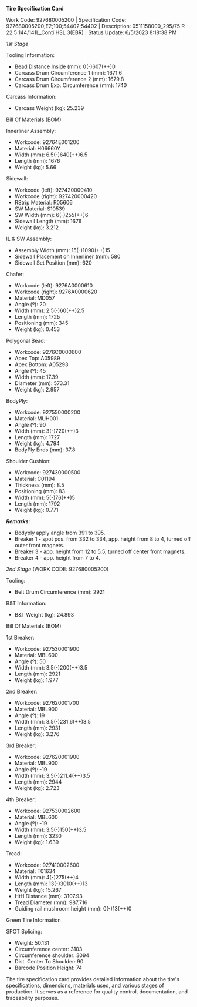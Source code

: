 **Tire Specification Card**

Work Code: 927680005200 | Specification Code: 927680005200;E2;100;54402;54402 | Description: 0511158000_295/75 R 22.5 144/141L_Conti HSL 3(EBR) | Status Update: 6/5/2023 8:18:38 PM

*1st Stage*

Tooling Information:
- Bead Distance Inside (mm): 0(-)607(++)0
- Carcass Drum Circumference 1 (mm): 1671.6
- Carcass Drum Circumference 2 (mm): 1679.8
- Carcass Drum Exp. Circumference (mm): 1740

Carcass Information:
- Carcass Weight (kg): 25.239

Bill Of Materials (BOM)

Innerliner Assembly:
- Workcode: 92764E001200
- Material: H06660Y
- Width (mm): 6.5(-)640(++)6.5
- Length (mm): 1676
- Weight (kg): 5.66

Sidewall:
- Workcode (left): 927420000410
- Workcode (right): 927420000420
- RStrip Material: R05606
- SW Material: S10539
- SW Width (mm): 6(-)255(++)6
- Sidewall Length (mm): 1676
- Weight (kg): 3.212

IL & SW Assembly:
- Assembly Width (mm): 15(-)1090(++)15
- Sidewall Placement on Innerliner (mm): 580
- Sidewall Set Position (mm): 620

Chafer:
- Workcode (left): 9276A0000610
- Workcode (right): 9276A0000620
- Material: MD057
- Angle (º): 20
- Width (mm): 2.5(-)60(++)2.5
- Length (mm): 1725
- Positioning (mm): 345
- Weight (kg): 0.453

Polygonal Bead:
- Workcode: 9276C0000600
- Apex Top: A05989
- Apex Bottom: A05293
- Angle (º): 45
- Width (mm): 17.39
- Diameter (mm): 573.31
- Weight (kg): 2.957

BodyPly:
- Workcode: 927550000200
- Material: MUH001
- Angle (º): 90
- Width (mm): 3(-)720(++)3
- Length (mm): 1727
- Weight (kg): 4.794
- BodyPly Ends (mm): 37.8

Shoulder Cushion:
- Workcode: 927430000500
- Material: C01194
- Thickness (mm): 8.5
- Positioning (mm): 83
- Width (mm): 5(-)76(++)5
- Length (mm): 1792
- Weight (kg): 0.771

***Remarks:***
- Bodyply apply angle from 391 to 395.
- Breaker 1 - spot pos. from 332 to 334, app. height from 8 to 4, turned off outer front magnets.
- Breaker 3 - app. height from 12 to 5.5, turned off center front magnets.
- Breaker 4 - app. height from 7 to 4.

*2nd Stage* (WORK CODE: 927680005200)

Tooling:
- Belt Drum Circumference (mm): 2921

B&T Information:
- B&T Weight (kg): 24.893

Bill Of Materials (BOM)

1st Breaker:
- Workcode: 927530001900
- Material: MBL600
- Angle (º): 50
- Width (mm): 3.5(-)200(++)3.5
- Length (mm): 2921
- Weight (kg): 1.977

2nd Breaker:
- Workcode: 927620001700
- Material: MBL900
- Angle (º): 19
- Width (mm): 3.5(-)231.6(++)3.5
- Length (mm): 2931
- Weight (kg): 3.276

3rd Breaker:
- Workcode: 927620001900
- Material: MBL900
- Angle (º): -19
- Width (mm): 3.5(-)211.4(++)3.5
- Length (mm): 2944
- Weight (kg): 2.723

4th Breaker:
- Workcode: 927530002600
- Material: MBL600
- Angle (º): -19
- Width (mm): 3.5(-)150(++)3.5
- Length (mm): 3230
- Weight (kg): 1.639

Tread:
- Workcode: 927410002600
- Material: T01634
- Width (mm): 4(-)275(++)4
- Length (mm): 13(-)3010(++)13
- Weight (kg): 15.267
- HtH Distance (mm): 3107.93
- Tread Diameter (mm): 987.716
- Guiding rail mushroom height (mm): 0(-)13(++)0

Green Tire Information

SPOT Splicing:
- Weight: 50.131
- Circumference center: 3103
- Circumference shoulder: 3094
- Dist. Center To Shoulder: 90
- Barcode Position Height: 74

The tire specification card provides detailed information about the tire's specifications, dimensions, materials used, and various stages of production. It serves as a reference for quality control, documentation, and traceability purposes.
